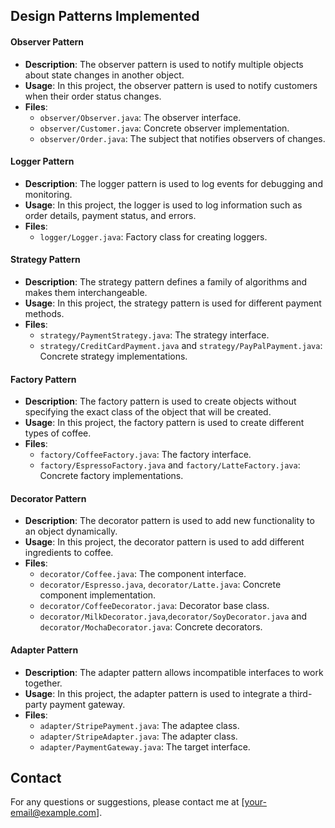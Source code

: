 ## Design Patterns Implemented

#### Observer Pattern

- **Description**: The observer pattern is used to notify multiple objects about state changes in another object.
- **Usage**: In this project, the observer pattern is used to notify customers when their order status changes.
- **Files**:
  - `observer/Observer.java`: The observer interface.
  - `observer/Customer.java`: Concrete observer implementation.
  - `observer/Order.java`: The subject that notifies observers of changes.

#### Logger Pattern

- **Description**: The logger pattern is used to log events for debugging and monitoring.
- **Usage**: In this project, the logger is used to log information such as order details, payment status, and errors.
- **Files**:
  - `logger/Logger.java`: Factory class for creating loggers.

#### Strategy Pattern

- **Description**: The strategy pattern defines a family of algorithms and makes them interchangeable.
- **Usage**: In this project, the strategy pattern is used for different payment methods.
- **Files**:
  - `strategy/PaymentStrategy.java`: The strategy interface.
  - `strategy/CreditCardPayment.java` and `strategy/PayPalPayment.java`: Concrete strategy implementations.

#### Factory Pattern

- **Description**: The factory pattern is used to create objects without specifying the exact class of the object that will be created.
- **Usage**: In this project, the factory pattern is used to create different types of coffee.
- **Files**:
  - `factory/CoffeeFactory.java`: The factory interface.
  - `factory/EspressoFactory.java` and `factory/LatteFactory.java`: Concrete factory implementations.

#### Decorator Pattern

- **Description**: The decorator pattern is used to add new functionality to an object dynamically.
- **Usage**: In this project, the decorator pattern is used to add different ingredients to coffee.
- **Files**:
  - `decorator/Coffee.java`: The component interface.
  - `decorator/Espresso.java`, `decorator/Latte.java`: Concrete component implementation.
  - `decorator/CoffeeDecorator.java`: Decorator base class.
  - `decorator/MilkDecorator.java`,`decorator/SoyDecorator.java` and `decorator/MochaDecorator.java`: Concrete decorators.

#### Adapter Pattern

- **Description**: The adapter pattern allows incompatible interfaces to work together.
- **Usage**: In this project, the adapter pattern is used to integrate a third-party payment gateway.
- **Files**:
  - `adapter/StripePayment.java`: The adaptee class.
  - `adapter/StripeAdapter.java`: The adapter class.
  - `adapter/PaymentGateway.java`: The target interface.
    
## Contact

For any questions or suggestions, please contact me at [your-email@example.com].
